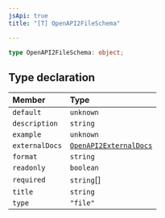 ```yaml
---
jsApi: true
title: "[T] OpenAPI2FileSchema"

---
```

```ts
type OpenAPI2FileSchema: object;
```

## Type declaration

| Member | Type |
| :------ | :------ |
| `default` | `unknown` |
| `description` | `string` |
| `example` | `unknown` |
| `externalDocs` | [`OpenAPI2ExternalDocs`](../interfaces/OpenAPI2ExternalDocs.md) |
| `format` | `string` |
| `readonly` | `boolean` |
| `required` | `string`[] |
| `title` | `string` |
| `type` | `"file"` |
